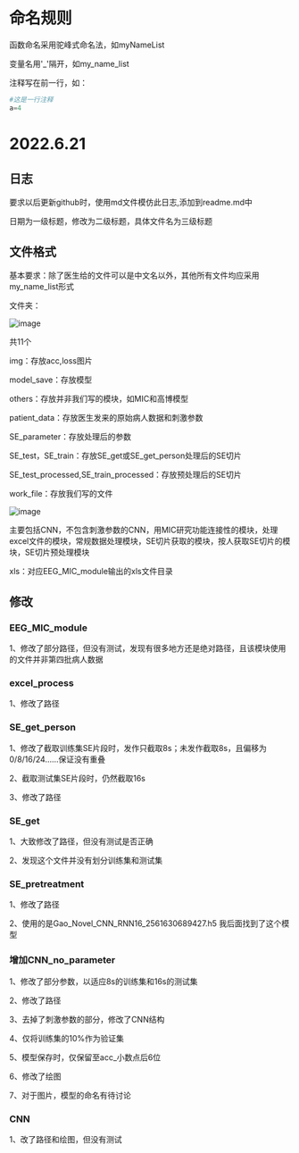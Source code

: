 # 命名规则

函数命名采用驼峰式命名法，如myNameList

变量名用'_'隔开，如my_name_list

注释写在前一行，如：

```python
#这是一行注释
a=4
```

# 2022.6.21

## 日志

要求以后更新github时，使用md文件模仿此日志,添加到readme.md中

日期为一级标题，修改为二级标题，具体文件名为三级标题

## 文件格式

基本要求：除了医生给的文件可以是中文名以外，其他所有文件均应采用my_name_list形式

文件夹：

![image](https://user-images.githubusercontent.com/65967643/174789896-0ba1ddf4-8589-4f50-8e24-fd9220d1b90b.png)


共11个

img：存放acc,loss图片

model_save：存放模型

others：存放并非我们写的模块，如MIC和高博模型

patient_data：存放医生发来的原始病人数据和刺激参数

SE_parameter：存放处理后的参数

SE_test，SE_train：存放SE_get或SE_get_person处理后的SE切片

SE_test_processed,SE_train_processed：存放预处理后的SE切片

work_file：存放我们写的文件

![image](https://user-images.githubusercontent.com/65967643/174789950-efd2add9-036b-49ff-b12a-89c9f9d4c519.png)

主要包括CNN，不包含刺激参数的CNN，用MIC研究功能连接性的模块，处理excel文件的模块，常规数据处理模块，SE切片获取的模块，按人获取SE切片的模块，SE切片预处理模块

xls：对应EEG_MIC_module输出的xls文件目录

## 修改

### EEG_MIC_module

1、修改了部分路径，但没有测试，发现有很多地方还是绝对路径，且该模块使用的文件并非第四批病人数据

### excel_process

1、修改了路径

### SE_get_person

1、修改了截取训练集SE片段时，发作只截取8s；未发作截取8s，且偏移为0/8/16/24……保证没有重叠

2、截取测试集SE片段时，仍然截取16s

3、修改了路径

### SE_get

1、大致修改了路径，但没有测试是否正确

2、发现这个文件并没有划分训练集和测试集

### SE_pretreatment

1、修改了路径

2、使用的是Gao_Novel_CNN_RNN16_2561630689427.h5 我后面找到了这个模型

### 增加CNN_no_parameter

1、修改了部分参数，以适应8s的训练集和16s的测试集

2、修改了路径

3、去掉了刺激参数的部分，修改了CNN结构

4、仅将训练集的10%作为验证集

5、模型保存时，仅保留至acc_小数点后6位

6、修改了绘图

7、对于图片，模型的命名有待讨论

### CNN

1、改了路径和绘图，但没有测试







